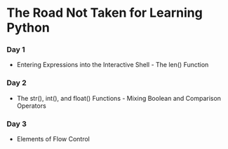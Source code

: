 # The Road Not Taken for Learning Python

### Day 1
* Entering Expressions into the Interactive Shell - The len() Function

### Day 2
* The str(), int(), and float() Functions - Mixing Boolean and Comparison Operators

### Day 3
* Elements of Flow Control
